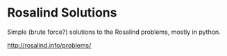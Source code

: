 # Rosalind Solutions

Simple (brute force?) solutions to the Rosalind problems, mostly in 
python.

http://rosalind.info/problems/


